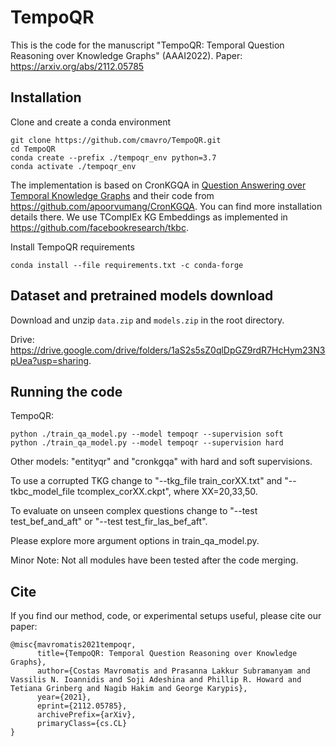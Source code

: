 # TempoQR
This is the code for the manuscript "TempoQR: Temporal Question Reasoning over Knowledge Graphs" (AAAI2022).
Paper: https://arxiv.org/abs/2112.05785

## Installation

Clone and create a conda environment
``` 
git clone https://github.com/cmavro/TempoQR.git
cd TempoQR
conda create --prefix ./tempoqr_env python=3.7
conda activate ./tempoqr_env
```
<!-- Make sure ``python`` and ``pip`` commands point to ``./tempoqr_env``. Output of ``which`` should be something like
```
which python
[...]/TempoQR/tempoqr_env/bin/python
```
If this is not the case, try replacing ``python`` with ``python3``. If that works, replace ``python`` with ``python3`` in all commands below.
 -->
The implementation is based on CronKGQA in [Question Answering over Temporal Knowledge Graphs](https://arxiv.org/abs/2106.01515) and their code from https://github.com/apoorvumang/CronKGQA. You can find more installation details there.
We use TComplEx KG Embeddings as implemented in https://github.com/facebookresearch/tkbc.

Install TempoQR requirements
```
conda install --file requirements.txt -c conda-forge
```

## Dataset and pretrained models download

Download and unzip ``data.zip`` and ``models.zip`` in the root directory.

Drive: https://drive.google.com/drive/folders/1aS2s5sZ0qlDpGZ9rdR7HcHym23N3pUea?usp=sharing.

## Running the code


TempoQR:
```
python ./train_qa_model.py --model tempoqr --supervision soft
python ./train_qa_model.py --model tempoqr --supervision hard
 ```
 
Other models: "entityqr" and "cronkgqa" with hard and soft supervisions.
 
To use a corrupted TKG change to "--tkg_file train_corXX.txt" and "--tkbc_model_file tcomplex_corXX.ckpt", where XX=20,33,50.

To evaluate on unseen complex questions change to "--test test_bef_and_aft" or "--test test_fir_las_bef_aft".

Please explore more argument options in train_qa_model.py.

Minor Note: Not all modules have been tested after the code merging.

## Cite

If you find our method, code, or experimental setups useful, please cite our paper:
```
@misc{mavromatis2021tempoqr,
      title={TempoQR: Temporal Question Reasoning over Knowledge Graphs}, 
      author={Costas Mavromatis and Prasanna Lakkur Subramanyam and Vassilis N. Ioannidis and Soji Adeshina and Phillip R. Howard and Tetiana Grinberg and Nagib Hakim and George Karypis},
      year={2021},
      eprint={2112.05785},
      archivePrefix={arXiv},
      primaryClass={cs.CL}
}
```

